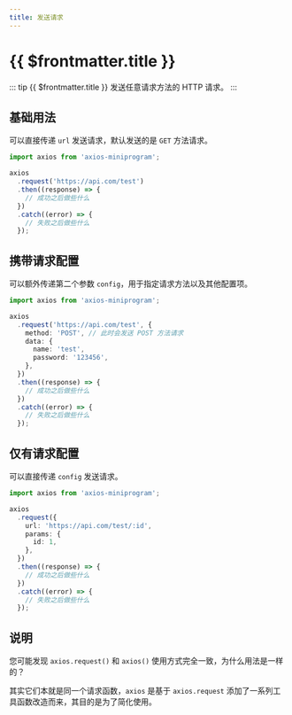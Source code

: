 ```yaml
---
title: 发送请求
---
```


# {{ $frontmatter.title }}

::: tip {{ $frontmatter.title }}
发送任意请求方法的 HTTP 请求。
:::

## 基础用法

可以直接传递 `url` 发送请求，默认发送的是 `GET` 方法请求。

```ts
import axios from 'axios-miniprogram';

axios
  .request('https://api.com/test')
  .then((response) => {
    // 成功之后做些什么
  })
  .catch((error) => {
    // 失败之后做些什么
  });
```

## 携带请求配置

可以额外传递第二个参数 `config`，用于指定请求方法以及其他配置项。

```ts
import axios from 'axios-miniprogram';

axios
  .request('https://api.com/test', {
    method: 'POST', // 此时会发送 POST 方法请求
    data: {
      name: 'test',
      password: '123456',
    },
  })
  .then((response) => {
    // 成功之后做些什么
  })
  .catch((error) => {
    // 失败之后做些什么
  });
```

## 仅有请求配置

可以直接传递 `config` 发送请求。

```ts
import axios from 'axios-miniprogram';

axios
  .request({
    url: 'https://api.com/test/:id',
    params: {
      id: 1,
    },
  })
  .then((response) => {
    // 成功之后做些什么
  })
  .catch((error) => {
    // 失败之后做些什么
  });
```

## 说明

您可能发现 `axios.request()` 和 `axios()` 使用方式完全一致，为什么用法是一样的？

其实它们本就是同一个请求函数，`axios` 是基于 `axios.request` 添加了一系列工具函数改造而来，其目的是为了简化使用。
